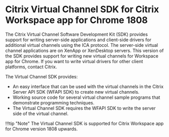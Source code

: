 # Citrix Virtual Channel SDK for Citrix Workspace app for Chrome 1808

The Citrix Virtual Channel Software Development Kit (SDK) provides support for writing server-side applications and client-side drivers for additional virtual channels using the ICA protocol. The server-side virtual channel applications are on XenApp or XenDesktop servers. This version of the SDK provides support for writing new virtual channels for Workspace app for Chrome. If you want to write virtual drivers for other client platforms, contact Citrix.

The Virtual Channel SDK provides:

* An easy interface that can be used with the virtual channels in the Citrix Server API SDK (WFAPI SDK) to create new virtual channels.
* Working source code for several virtual channel sample programs that demonstrate programming techniques.
* The Virtual Channel SDK requires the WFAPI SDK to write the server side of the virtual channel.

!!!tip "Note"
		The Virtual Channel SDK is supported for Citrix Workspace app for Chrome version 1808 upwards.